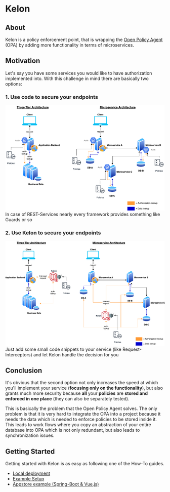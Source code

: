 # Kelon

## About

Kelon is a policy enforcement point, that is wrapping the [Open Policy Agent](https://www.openpolicyagent.org) (OPA) by adding more functionality in terms of microservices.

## Motivation

Let's say you have some services you would like to have authorization implemented into. With this challenge in mind there are basically two options:

### 1. Use code to secure your endpoints

![Normal_Authorization](img/index/Normal_Authorization.png)
In case of REST-Services nearly every framework provides something like Guards or so

### 2. Use Kelon to secure your endpoints 

![Kelon_Authorization](img/index/Kelon_Authorization.png)
Just add some small code snippets to your service (like Request-Interceptors) and let Kelon handle the decision for you

## Conclusion

It's obvious that the second option not only increases the speed at which you'll implement your service (**focusing only on the functionality**), but also grants much more
security because **all** your **policies** are **stored and enforced in one place** (they can also be separately tested).

This is basically the problem that the Open Policy Agent solves. The only problem is that it is very hard to integrate
the OPA into a project because it needs the data which is needed to enforce policies to be stored inside it. This leads to work flows where
you copy an abstraction of your entire database into OPA which is not only redundant, but also leads to synchronization issues.

## Getting Started

Getting started with Kelon is as easy as following one of the How-To guides.

* [Local deployment](how-to/Local-Deployment.md)
* [Example Setup](how-to/Run-The-Example.md)
* [Appstore example (Spring-Boot & Vue.js)](how-to/Appstore-Example.md)